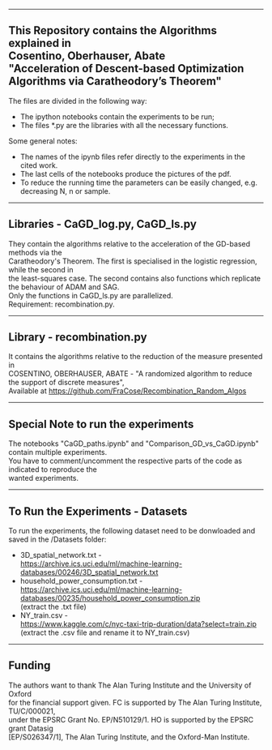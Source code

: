 ---------------------------------------------------
This Repository contains the Algorithms explained in<br />
Cosentino, Oberhauser, Abate<br />
"Acceleration of Descent-based Optimization Algorithms via Caratheodory’s Theorem"<br />
---------------------------------------------------

The files are divided in the following way:<br />
- The ipython notebooks contain the experiments to be run;<br />
- The files *.py are the libraries with all the necessary functions.<br />

Some general notes:<br />
- The names of the ipynb files refer directly to the experiments in the cited work.<br />
- The last cells of the notebooks produce the pictures of the pdf.<br />
- To reduce the running time the parameters can be easily changed, e.g. decreasing N, n or sample.<br />

---------------------------------------------------
Libraries - CaGD_log.py, CaGD_ls.py
---------------------------------------------------
They contain the algorithms relative to the acceleration of the GD-based methods via the<br /> 
Caratheodory's Theorem. The first is specialised in the logistic regression, while the second in<br /> 
the least-squares case. The second contains also functions which replicate the behaviour of ADAM and SAG.<br />
Only the functions in CaGD_ls.py are parallelized.<br />
Requirement: recombination.py.

----------------------------------------------------
Library - recombination.py 
----------------------------------------------------
It contains the algorithms relative to the reduction of the measure presented in <br /> 
COSENTINO, OBERHAUSER, ABATE - "A randomized algorithm to reduce the support of discrete measures",<br /> 
Available at https://github.com/FraCose/Recombination_Random_Algos

----------------------------------------------------
Special Note to run the experiments
----------------------------------------------------
The notebooks "CaGD_paths.ipynb" and "Comparison_GD_vs_CaGD.ipynb" contain multiple experiments.<br />
You have to comment/uncomment the respective parts of the code as indicated to reproduce the <br />
wanted experiments. <br />

---------------------------------------------------
To Run the Experiments - Datasets
---------------------------------------------------
To run the experiments, the following dataset need to be donwloaded and saved in the /Datasets folder:<br />
- 3D_spatial_network.txt - <br />
https://archive.ics.uci.edu/ml/machine-learning-databases/00246/3D_spatial_network.txt<br />
- household_power_consumption.txt - <br />
https://archive.ics.uci.edu/ml/machine-learning-databases/00235/household_power_consumption.zip<br />
(extract the .txt file)<br />
- NY_train.csv - <br />
https://www.kaggle.com/c/nyc-taxi-trip-duration/data?select=train.zip<br />
(extract the .csv file and rename it to NY_train.csv)<br />

---------------------------------------------------
Funding
---------------------------------------------------
The authors want to thank The Alan Turing Institute and the University of Oxford<br /> 
for the financial support given. FC is supported by The Alan Turing Institute, TU/C/000021,<br />
under the EPSRC Grant No. EP/N510129/1. HO is supported by the EPSRC grant Datasig<br />
[EP/S026347/1], The Alan Turing Institute, and the Oxford-Man Institute.